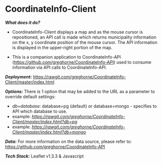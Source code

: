 # CoordinateInfo-Client

**_What does it do?_**
- CoordinateInfo-Client displays a map and as the mouse cursor is repositioned, an API call is made which returns municipality information on the x, y coordinate position of the mouse cursor.  The API information is displayed in the upper-right portion of the map.

- This is a companion application to CoordinateInfo-API (https://github.com/greghorne/CoordinateInfo-API) used to consume information via API calls to CoordinateInfo-API.

**_Deployment:_** https://rawgit.com/greghorne/CoordinateInfo-Client/master/index.html

**_Options:_** There is 1 option that may be added to the URL as a parameter to override default settings:

- _db=database:_ database=pg (default) or database=mongo - specifies to API which database to use.
- example: _https://rawgit.com/greghorne/CoordinateInfo-Client/master/index.html?db=pg_
- example: _https://rawgit.com/greghorne/CoordinateInfo-Client/master/index.html?db=mongo_

**_Data:_** For more information on the data source, please refer to: https://github.com/greghorne/CoordinateInfo-API

**_Tech Stack:_** Leaflet v1.3.3 & Javascript



